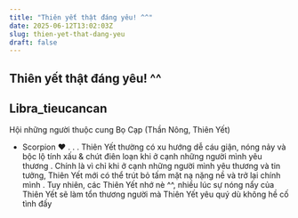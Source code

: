 ```yaml
---
title: "Thiên yết thật đáng yêu! ^^"
date: 2025-06-12T13:02:03Z
slug: thien-yet-that-dang-yeu
draft: false
---
```


## Thiên yết thật đáng yêu! ^^

## Libra_tieucancan

Hội những người thuộc cung
Bọ Cạp (Thần Nông, Thiên Yết)
- Scorpion
♥
.
.
.
Thiên Yết thường có xu hướng dễ
cáu giận, nóng nảy và bộc lộ tính
xấu & chút điên loạn khi ở cạnh
những người mình yêu thương
.
Chính là vì chỉ khi ở cạnh những
người mình yêu thương và tin
tưởng, Thiên Yết mới có thể trút
bỏ tấm mặt nạ nặng nề và trở lại
chính mình
.
Tuy nhiên, các Thiên Yết nhớ nè
^^, nhiều lúc sự nóng nẩy của
Thiên Yết sẽ làm tổn thương
người mà Thiên Yết yêu quý dù
không hề cố tình đấy
